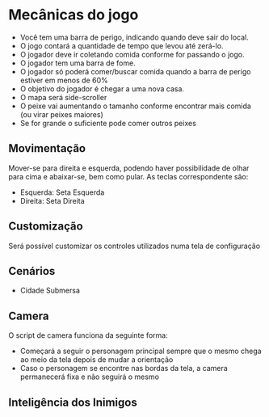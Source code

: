 # Mecânicas do jogo

* Você tem uma barra de perigo, indicando quando deve sair do local.
* O jogo contará a quantidade de tempo que levou até zerá-lo.
* O jogador deve ir coletando comida conforme for passando o jogo.
* O jogador tem uma barra de fome.
* O jogador só poderá comer/buscar comida quando a barra de perigo estiver em menos de 60%
* O objetivo do jogador é chegar a uma nova casa.
* O mapa será side-scroller
* O peixe vai aumentando o tamanho conforme encontrar mais comida (ou virar peixes maiores)
* Se for grande o suficiente pode comer outros peixes

## Movimentação

Mover-se para direita e esquerda, podendo haver possibilidade de olhar para cima e abaixar-se, bem como pular. As teclas correspondente são:

* Esquerda: Seta Esquerda
* Direita: Seta Direita

## Customização

Será possível customizar os controles utilizados numa tela de configuração

## Cenários

* Cidade Submersa

## Camera

O script de camera funciona da seguinte forma:

* Começará a seguir o personagem principal sempre que o mesmo chega ao meio da tela depois de mudar a orientação
* Caso o personagem se encontre nas bordas da tela, a camera permanecerá fixa e não seguirá o mesmo

## Inteligência dos Inimigos

